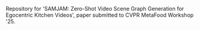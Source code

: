 Repository for 'SAMJAM: Zero-Shot Video Scene Graph Generation for Egocentric Kitchen Videos', paper submitted to CVPR MetaFood Workshop '25.
